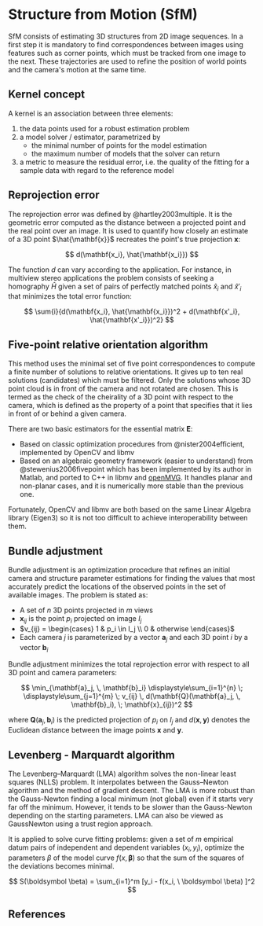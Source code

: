 # Structure from Motion (SfM)

SfM consists of estimating 3D structures from 2D image sequences. In a first step it is mandatory to find correspondences between images using features such as corner points, which must be tracked from one image to the next. These trajectories are used to refine the position of world points and the camera's motion at the same time.

## Kernel concept

A kernel is an association between three elements:

1. the data points used for a robust estimation problem
2. a model solver / estimator, parametrized by
    - the minimal number of points for the model estimation
    - the maximum number of models that the solver can return
3. a metric to measure the residual error, i.e. the quality of the fitting for a sample data with regard to the reference model

## Reprojection error

The reprojection error was defined by @hartley2003multiple. It is the geometric error computed as the distance between a projected point and the real point over an image. It is used to quantify how closely an estimate of a 3D point $\hat{\mathbf{x}}$ recreates the point's true projection $\mathbf{x}$:

$$ d(\mathbf{x_i}, \hat{\mathbf{x_i}}) $$

The function $d$ can vary according to the application. For instance, in multiview stereo applications the problem consists of seeking a homography $\hat{H}$ given a set of pairs of perfectly matched points $\hat{x}_i$ and $\hat{x}'_i$ that minimizes the total error function:

$$ \sum{i}{d(\mathbf{x_i}, \hat{\mathbf{x_i}})^2 + d(\mathbf{x'_i}, \hat{\mathbf{x'_i}})^2} $$

## Five-point relative orientation algorithm

This method uses the minimal set of five point correspondences to compute a finite number of solutions to relative orientations. It gives up to ten real solutions (candidates) which must be filtered. Only the solutions whose 3D point cloud is in front of the camera and not rotated are chosen. This is termed as the check of the cheirality of a 3D point with respect to the camera, which is defined as the property of a point that specifies that it lies in front of or behind a given camera. 

There are two basic estimators for the essential matrix $\mathbf{E}$:

- Based on classic optimization procedures from @nister2004efficient, implemented by OpenCV and libmv
- Based on an algebraic geometry framework (easier to understand) from @stewenius2006fivepoint which has been implemented by its author in Matlab, and ported to C++ in libmv and [openMVG](https://github.com/openMVG/openMVG/blob/master/src/openMVG/multiview/solver_essential_five_point.hpp). It handles planar and non-planar cases, and it is numerically more stable than the previous one.

Fortunately, OpenCV and libmv are both based on the same Linear Algebra library (Eigen3) so it is not too difficult to achieve interoperability between them.

## Bundle adjustment

Bundle adjustment is an optimization procedure that refines an initial camera and structure parameter estimations for finding the values that most accurately predict the locations of the observed points in the set of available images. The problem is stated as:

- A set of $n$ 3D points projected in $m$ views
- $\mathbf{x}_{ij}$ is the point $p_i$ projected on image $I_j$
- $v_{ij} = \begin{cases} 1 & p_i \in I_j \\ 0 & otherwise \end{cases}$
- Each camera $j$ is parameterized by a vector $\mathbf{a}_j$ and each 3D point $i$ by a vector $\mathbf{b}_i$

Bundle adjustment minimizes the total reprojection error with respect to all 3D point and camera parameters:

$$ \min_{\mathbf{a}_j, \, \mathbf{b}_i} \displaystyle\sum_{i=1}^{n} \; \displaystyle\sum_{j=1}^{m} \; v_{ij} \, d(\mathbf{Q}(\mathbf{a}_j, \, \mathbf{b}_i), \; \mathbf{x}_{ij})^2 $$

where $\mathbf{Q}(\mathbf{a}_j, \mathbf{b}_i)$ is the predicted projection of $p_i$ on $I_j$ and $d(\mathbf{x}, \mathbf{y})$ denotes the Euclidean distance between the image points $\mathbf{x}$ and $\mathbf{y}$.

## Levenberg - Marquardt algorithm

The Levenberg–Marquardt (LMA) algorithm solves the non-linear least squares (NLLS) problem. It interpolates between the Gauss–Newton algorithm and the method of gradient descent. The LMA is more robust than the Gauss-Newton finding a local minimum (not global) even if it starts very far off the minimum. However, it tends to be slower than the Gauss-Newton depending on the starting parameters. LMA can also be viewed as GaussNewton using a trust region approach.

It is applied to solve curve fitting problems: given a set of $m$ empirical datum pairs of independent and dependent variables $(x_i, y_i)$, optimize the parameters $\beta$ of the model curve $f(x, \boldsymbol \beta)$ so that the sum of the squares of the deviations becomes minimal.

$$ S(\boldsymbol \beta) = \sum_{i=1}^m [y_i - f(x_i, \ \boldsymbol \beta) ]^2 $$

## References
